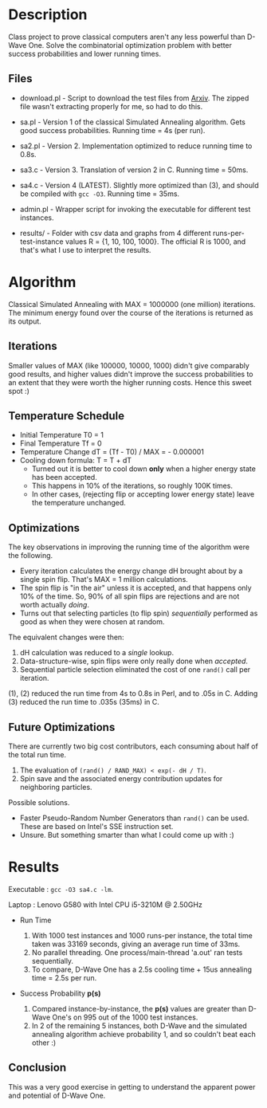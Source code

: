 Description
===========
Class project to prove classical computers aren't any less powerful
than D-Wave One. Solve the combinatorial optimization problem with
better success probabilities and lower running times.

Files
--------
* download.pl - Script to download the test files from 
[Arxiv](http://arxiv.org/src/1305.5837v1/anc/). The zipped file
wasn't extracting properly for me, so had to do this.

* sa.pl - Version 1 of the classical Simulated Annealing algorithm.
Gets good success probabilities. Running time = 4s (per run).

* sa2.pl - Version 2. Implementation optimized to reduce running
time to 0.8s.

* sa3.c - Version 3. Translation of version 2 in C.
Running time = 50ms.

* sa4.c - Version 4 (LATEST). Slightly more optimized than (3),
and should be compiled with `gcc -O3`. Running time = 35ms.

* admin.pl - Wrapper script for invoking the executable for
different test instances.

* results/ - Folder with csv data and graphs from 4 different
runs-per-test-instance values R = {1, 10, 100, 1000}. The official
R is 1000, and that's what I use to interpret the results.

Algorithm
==========
Classical Simulated Annealing with MAX = 1000000 (one million)
iterations. The minimum energy found over the course of the
iterations is returned as its output.

Iterations
-----------
Smaller values of MAX (like 100000, 10000, 1000) didn't give
comparably good results, and higher values didn't improve the
success probabilities to an extent that they were worth the
higher running costs. Hence this sweet spot :)

Temperature Schedule
-------------------------
* Initial Temperature T0 = 1
* Final Temperature   Tf = 0
* Temperature Change  dT = (Tf - T0) / MAX = - 0.000001
* Cooling down formula: T = T + dT
  - Turned out it is better to cool down **only** when a higher
energy state has been accepted.
  - This happens in 10% of the iterations, so roughly 100K times.
  - In other cases, (rejecting flip or accepting lower energy state)
leave the temperature unchanged.


Optimizations
--------------
The key observations in improving the running time of the
algorithm were the following.

* Every iteration calculates the energy change dH brought about
by a single spin flip. That's MAX = 1 million calculations.
* The spin flip is "in the air" unless it is accepted, and that
happens only 10% of the time. So, 90% of all spin flips are 
rejections and are not worth actually *doing*.
* Turns out that selecting particles (to flip spin) *sequentially*
performed as good as when they were chosen at random.

The equivalent changes were then:

1. dH calculation was reduced to a *single* lookup.
2. Data-structure-wise, spin flips were only really done when
*accepted*.
3. Sequential particle selection eliminated the cost of one `rand()`
call per iteration.

(1), (2) reduced the run time from 4s to 0.8s in Perl, and to .05s
in C. Adding (3) reduced the run time to .035s (35ms) in C.

Future Optimizations
------------------------
There are currently two big cost contributors, each consuming about
half of the total run time.

1. The evaluation of `(rand() / RAND_MAX) < exp(- dH / T)`.
2. Spin save and the associated energy contribution updates for
neighboring particles.

Possible solutions.
* Faster Pseudo-Random Number Generators than `rand()` can be used.
These are based on Intel's SSE instruction set.
* Unsure. But something smarter than what I could come up with :) 

Results
===========
Executable : `gcc -O3 sa4.c -lm`.

Laptop     : Lenovo G580 with Intel CPU i5-3210M @ 2.50GHz

* Run Time
  1. With 1000 test instances and 1000 runs-per instance, the total
time taken was 33169 seconds, giving an average run time of 33ms.
  2. No parallel threading. One process/main-thread 'a.out' ran tests
sequentially.
  3. To compare, D-Wave One has a 2.5s cooling time + 15us annealing
time = 2.5s per run.

* Success Probability **p(s)**
  1. Compared instance-by-instance, the **p(s)** values are greater
than D-Wave One's on 995 out of the 1000 test instances.
  2. In 2 of the remaining 5 instances, both D-Wave and the simulated
annealing algorithm achieve probability 1, and so couldn't beat each
other :)

Conclusion
-----------
This was a very good exercise in getting to understand the apparent
power and potential of D-Wave One.
